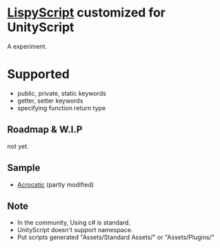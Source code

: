 # [LispyScript](http://lispyscript.com/) customized for UnityScript
A experiment.

# Supported
- public, private, static keywords
- getter, setter keywords
- specifying function return type

## Roadmap & W.I.P
not yet.

## Sample
- [Acrocatic](https://github.com/sntulix/unity-acrocatic_ulispy_test) (partly modified)

## Note
- In the community, Using c# is standard.
- UnityScript doesn't support namespace.
- Put scripts generated "Assets/Standard Assets/" or "Assets/Plugins/"
